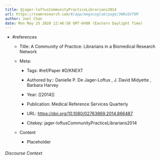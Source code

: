 ```yaml
---
title: @jager-loftusCommunityPracticeLibrarians2014
url: https://roamresearch.com/#/app/megacoglab/page/3WNiQVT6M
author: Joel Chan
date: Mon May 25 2020 12:46:58 GMT-0400 (Eastern Daylight Time)
---
```


- #references

    - Title: A Community of Practice: Librarians in a Biomedical Research Network

    - Meta:

        - Tags: #ref/Paper #D/KNEXT

        - Authored by::  Danielle P. De Jager-Loftus ,  J. David Midyette ,  Barbara Harvey

        - Year: [[2014]]

        - Publication: Medical Reference Services Quarterly

        - URL: https://doi.org/10.1080/02763869.2014.866487

        - Citekey: jager-loftusCommunityPracticeLibrarians2014

    - Content

        - Placeholder

###### Discourse Context


